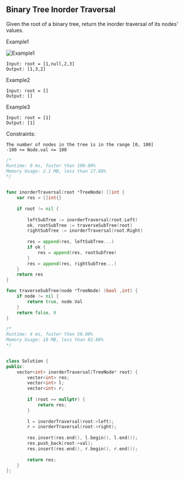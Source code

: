 ## Binary Tree Inorder Traversal

Given the root of a binary tree, return the inorder traversal of its nodes' values.

Example1

![Example1](https://assets.leetcode.com/uploads/2020/09/15/inorder_1.jpg)
```
Input: root = [1,null,2,3]
Output: [1,3,2]
```

Example2
```
Input: root = []
Output: []
```
Example3
```
Input: root = [1]
Output: [1]
```

Constraints:
```
The number of nodes in the tree is in the range [0, 100]
-100 <= Node.val <= 100
```

```go
/*
Runtime: 0 ms, faster than 100.00%
Memory Usage: 2.1 MB, less than 27.88% 
*/


func inorderTraversal(root *TreeNode) []int {
    var res = []int{}
    
    if root != nil {
        
        leftSubTree := inorderTraversal(root.Left)
        ok, rootSubTree := traverseSubTree(root)
        rightSubTree := inorderTraversal(root.Right)
        
        res = append(res, leftSubTree...)
        if ok {
            res = append(res, rootSubTree)
        }
        res = append(res, rightSubTree...)
    }   
    return res
}

func traverseSubTree(node *TreeNode) (bool ,int) {
    if node != nil {
        return true, node.Val
    }
    return false, 0
}

```

```cpp
/*
Runtime: 4 ms, faster than 50.00%
Memory Usage: 10 MB, less than 92.88% 
*/


class Solution {
public:
    vector<int> inorderTraversal(TreeNode* root) {
        vector<int> res;
        vector<int> l;
        vector<int> r;
        
        if (root == nullptr) {
            return res;
        }
        
        l = inorderTraversal(root->left);
        r = inorderTraversal(root->right);
         
        res.insert(res.end(), l.begin(), l.end());
        res.push_back(root->val);
        res.insert(res.end(), r.begin(), r.end());
        
        return res;
    }
};
```
